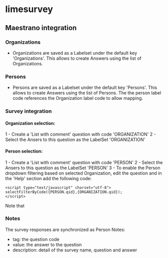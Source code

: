 limesurvey
==========

## Maestrano integration

### Organizations

- Organizations are saved as a Labelset under the default key 'Organizations'. This allows to create Answers using the list of Organizations.

### Persons

- Persons are saved as a Labelset under the default key 'Persons'. This allows to create Answers using the list of Persons. The the person label code references the Organization label code to allow mapping.

### Survey integration
#### Organization selection:
1 - Create a 'List with comment' question with code 'ORGANIZATION'
2 - Select the Ansers to this question as the LabelSet 'ORGANIZATION'

#### Person selection:
1 - Create a 'List with comment' question with code 'PERSON'
2 - Select the Ansers to this question as the LabelSet 'PERSON'
3 - To enable the Person dropdown filtering based on selected Organization, edit the question and in the 'Help' section add the following code:
```
<script type="text/javascript" charset="utf-8">
selectFilterByCode({PERSON.qid},{ORGANIZATION.qid});
</script>
```

Note that 

### Notes
The survey responses are synchronized as Person Notes:
 - tag: the question code
 - value: the answer to the question
 - description: detail of the survey name, question and answer